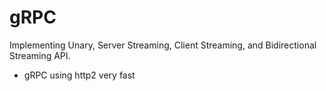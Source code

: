 # gRPC
Implementing Unary, Server Streaming, Client Streaming, and Bidirectional Streaming API.

 - gRPC using http2 very fast  
